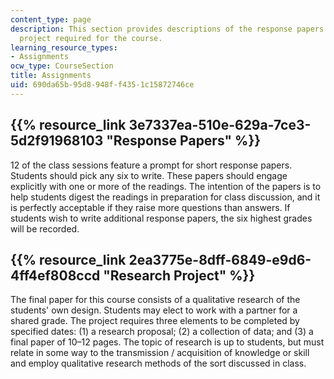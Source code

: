 ```yaml
---
content_type: page
description: This section provides descriptions of the response papers and research
  project required for the course.
learning_resource_types:
- Assignments
ocw_type: CourseSection
title: Assignments
uid: 690da65b-95d8-948f-f435-1c15872746ce
---
```


{{% resource_link 3e7337ea-510e-629a-7ce3-5d2f91968103 "Response Papers" %}}
--------------------------------------------------------------------

12 of the class sessions feature a prompt for short response papers. Students should pick any six to write. These papers should engage explicitly with one or more of the readings. The intention of the papers is to help students digest the readings in preparation for class discussion, and it is perfectly acceptable if they raise more questions than answers. If students wish to write additional response papers, the six highest grades will be recorded.

{{% resource_link 2ea3775e-8dff-6849-e9d6-4ff4ef808ccd "Research Project" %}}
----------------------------------------------------------------------

The final paper for this course consists of a qualitative research of the students' own design. Students may elect to work with a partner for a shared grade. The project requires three elements to be completed by specified dates: (1) a research proposal; (2) a collection of data; and (3) a final paper of 10–12 pages. The topic of research is up to students, but must relate in some way to the transmission / acquisition of knowledge or skill and employ qualitative research methods of the sort discussed in class.